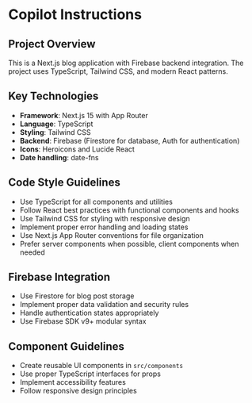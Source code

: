 # Copilot Instructions

<!-- Use this file to provide workspace-specific custom instructions to Copilot. For more details, visit https://code.visualstudio.com/docs/copilot/copilot-customization#_use-a-githubcopilotinstructionsmd-file -->

## Project Overview
This is a Next.js blog application with Firebase backend integration. The project uses TypeScript, Tailwind CSS, and modern React patterns.

## Key Technologies
- **Framework**: Next.js 15 with App Router
- **Language**: TypeScript
- **Styling**: Tailwind CSS
- **Backend**: Firebase (Firestore for database, Auth for authentication)
- **Icons**: Heroicons and Lucide React
- **Date handling**: date-fns

## Code Style Guidelines
- Use TypeScript for all components and utilities
- Follow React best practices with functional components and hooks
- Use Tailwind CSS for styling with responsive design
- Implement proper error handling and loading states
- Use Next.js App Router conventions for file organization
- Prefer server components when possible, client components when needed

## Firebase Integration
- Use Firestore for blog post storage
- Implement proper data validation and security rules
- Handle authentication states appropriately
- Use Firebase SDK v9+ modular syntax

## Component Guidelines
- Create reusable UI components in `src/components`
- Use proper TypeScript interfaces for props
- Implement accessibility features
- Follow responsive design principles
